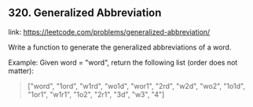 ## 320. Generalized Abbreviation 
link: <https://leetcode.com/problems/generalized-abbreviation/>

Write a function to generate the generalized abbreviations of a word.

Example:
Given word = "word", return the following list (order does not matter):

> ["word", "1ord", "w1rd", "wo1d", "wor1", "2rd", "w2d", "wo2", "1o1d", "1or1", "w1r1", "1o2", "2r1", "3d", "w3", "4"]
